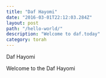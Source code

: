```yaml
---
title: "Daf Hayomi"
date: "2016-03-01T22:12:03.284Z"
layout: post
path: "/hello-world/"
description: "Welcome to daf.today"
category: torah
---
```


<figcaption>Daf Hayomi</figcaption>

Welcome to the Daf Hayomi